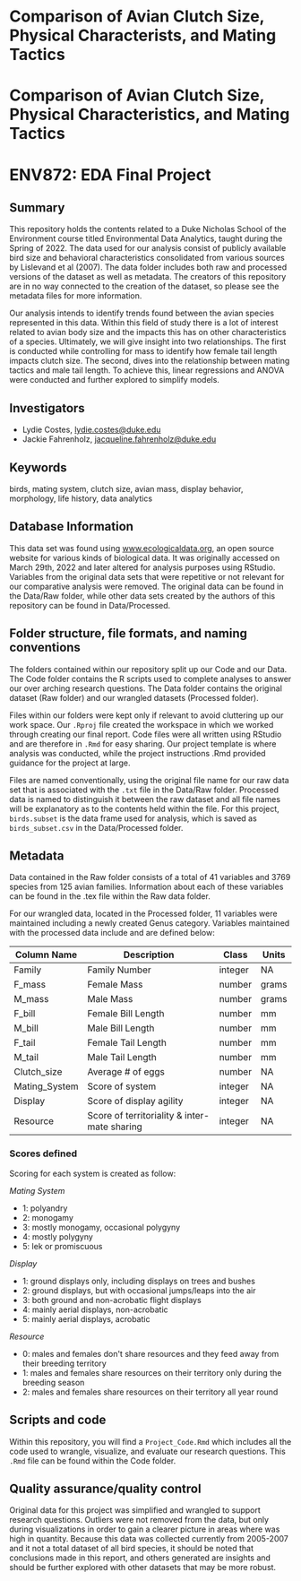 # Comparison of Avian Clutch Size, Physical Characterists, and Mating Tactics
# Comparison of Avian Clutch Size, Physical Characteristics, and Mating Tactics
# ENV872: EDA Final Project

## Summary

This repository holds the contents related to a Duke Nicholas School of the Environment course titled Environmental Data Analytics, taught during the Spring of 2022. The data used for our analysis consist of publicly available bird size and behavioral characteristics consolidated from various sources by Lislevand et al (2007). The data folder includes both raw and processed versions of the dataset as well as metadata. The creators of this repository are in no way connected to the creation of the dataset, so please see the metadata files for more information.

Our analysis intends to identify trends found between the avian species represented in this data. Within this field of study there is a lot of interest related to avian body size and the impacts this has on other characteristics of a species. Ultimately, we will give insight into two relationships. The first is conducted while controlling for mass to identify how female tail length impacts clutch size. The second, dives into the relationship between mating tactics and male tail length. To achieve this, linear regressions and ANOVA were conducted and further explored to simplify models.

## Investigators

* Lydie Costes, lydie.costes@duke.edu
* Jackie Fahrenholz, jacqueline.fahrenholz@duke.edu

## Keywords

birds, mating system, clutch size, avian mass, display behavior, morphology, life history, data analytics

## Database Information

This data set was found using www.ecologicaldata.org, an open source website for various kinds of biological data. It was originally accessed on March 29th, 2022 and later altered for analysis purposes using RStudio. Variables from the original data sets that were repetitive or not relevant for our comparative analysis were removed. The original data can be found in the Data/Raw folder, while other data sets created by the authors of this repository can be found in Data/Processed. 

## Folder structure, file formats, and naming conventions 

The folders contained within our repository split up our Code and our Data. The Code folder contains the R scripts used to complete analyses to answer our over arching research questions. The Data folder contains the original dataset (Raw folder) and our wrangled datasets (Processed folder).

Files within our folders were kept only if relevant to avoid cluttering up our work space. Our `.Rproj` file created the workspace in which we worked through creating our final report. Code files were all written using RStudio and are therefore in `.Rmd` for easy sharing. Our project template is where analysis was conducted, while the project instructions .Rmd provided guidance for the project at large. 

Files are named conventionally, using the original file name for our raw data set that is associated with the `.txt` file in the Data/Raw folder. Processed data is named to distinguish it between the raw dataset and all file names will be explanatory as to the contents held within the file. For this project, `birds.subset` is the data frame used for analysis, which is saved as `birds_subset.csv` in the Data/Processed folder. 

## Metadata

Data contained in the Raw folder consists of a total of 41 variables and 3769 species from 125 avian families. Information about each of these variables can be found in the .tex file within the Raw data folder.

For our wrangled data, located in the Processed folder, 11 variables were maintained including a newly created Genus category. Variables maintained with the processed data include and are defined below:

|Column Name           | Description                | Class   | Units |
|--------------------  | -------------------------- | ------- | ----- |
|  Family              | Family Number              | integer | NA    |
|  F_mass              | Female Mass                | number  | grams |
|  M_mass              | Male Mass                  | number  | grams |
|  F_bill              | Female Bill Length         | number  | mm    |
|  M_bill              | Male Bill Length           | number  | mm    |
|  F_tail              | Female Tail Length         | number  | mm    |
|  M_tail              | Male Tail Length           | number  | mm    |
| Clutch_size          | Average # of eggs          | number  | NA    |
| Mating_System | Score of system            | integer | NA    |
| Display       | Score of display agility   | integer | NA    |
| Resource      | Score of territoriality & inter-mate sharing  | integer | NA    |
                         
### Scores defined

Scoring for each system is created as follow:

_Mating System_

* 1: polyandry
* 2: monogamy
* 3: mostly monogamy, occasional polygyny
* 4: mostly polygyny
* 5: lek or promiscuous

_Display_

* 1: ground displays only, including displays on trees and bushes
* 2: ground displays, but with occasional jumps/leaps into the air
* 3: both ground and non-acrobatic flight displays
* 4: mainly aerial displays, non-acrobatic 
* 5: mainly aerial displays, acrobatic

_Resource_

* 0: males and females don't share resources and they feed away from their breeding territory
* 1: males and females share resources on their territory only during the breeding season
* 2: males and females share resources on their territory all year round

## Scripts and code

Within this repository, you will find a `Project_Code.Rmd` which includes all the code used to wrangle, visualize, and evaluate our research questions. This `.Rmd` file can be found within the Code folder. 

## Quality assurance/quality control

Original data for this project was simplified and wrangled to support research questions. Outliers were not removed from the data, but only during visualizations in order to gain a clearer picture in areas where was high in quantity. Because this data was collected currently from 2005-2007 and it not a total dataset of all bird species, it should be noted that conclusions made in this report, and others generated are insights and should be further explored with other datasets that may be more robust.

